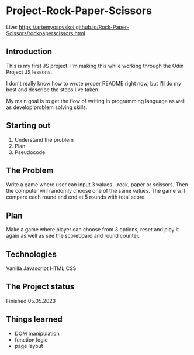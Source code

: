 # Project-Rock-Paper-Scissors
Live: https://artemyosovskoi.github.io/Rock-Paper-Scissors/rockpaperscissors.html
## Introduction
This is my first JS project. I'm making this while working through the Odin Project JS lessons. 

I don't really know how to wrote proper README right now, but I'll do my best and describe the steps I've taken. 

My main goal is to get the flow of writing in programming language as well as develop problem solving skills.

## Starting out
1) Understand the problem
2) Plan
3) Pseudocode

## The Problem
Write a game where user can input 3 values - rock, paper or scissors. Then the computer will randomly choose one of the same values.
The game will compare each round and end at 5 rounds with total score.

## Plan
Make a game where player can choose from 3 options, reset and play it again as well as see the scoreboard and round counter.

## Technologies
Vanilla Javascript
HTML
CSS

## The Project status
Finished 05.05.2023
## Things learned
- DOM manipulation
- function logic
- page layout



